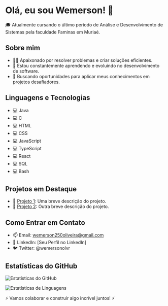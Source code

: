 # Olá, eu sou Wemerson! 👋

🎓 Atualmente cursando o último período de Análise e Desenvolvimento de Sistemas pela faculdade Faminas em Muriaé.

## Sobre mim

- 👨‍💻 Apaixonado por resolver problemas e criar soluções eficientes.
- 🌱 Estou constantemente aprendendo e evoluindo no desenvolvimento de software.
- 🚀 Buscando oportunidades para aplicar meus conhecimentos em projetos desafiadores.

## Linguagens e Tecnologias

- 💻 Java
- 💻 C
- 💻 HTML
- 💻 CSS
- 💻 JavaScript
- 💻 TypeScript
- 💻 React
- 💻 SQL
- 💻 Bash

## Projetos em Destaque

- 🔗 [Projeto 1](link_do_projeto_1): Uma breve descrição do projeto.
- 🔗 [Projeto 2](link_do_projeto_2): Outra breve descrição do projeto.

## Como Entrar em Contato

- 📫 Email: wemerson250oliveira@gmail.com
- 🔗 LinkedIn: [Seu Perfil no LinkedIn]
- 🐦 Twitter: @wemersonolvr

## Estatísticas do GitHub

![Estatísticas do GitHub](https://github-readme-stats.vercel.app/api?username=wemersonolvr&show_icons=true&theme=dark)

![Estatísticas de Linguagens](https://github-readme-stats.vercel.app/api/top-langs/?username=wemersonolvr&layout=compact&theme=dark)


⚡️ Vamos colaborar e construir algo incrível juntos! ⚡️
